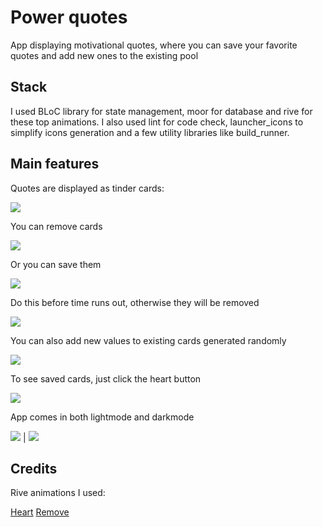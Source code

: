 # Power quotes

App displaying motivational quotes, where you can save your favorite quotes and add new ones
to the existing pool

## Stack

I used BLoC library for state management, moor for database and rive for these top animations.
I also used lint for code check, launcher_icons to simplify icons generation
and a few utility libraries like build_runner.

## Main features

Quotes are displayed as tinder cards:

![](https://media0.giphy.com/media/DCcatKzzF3blvXGhAH/giphy.gif)

You can remove cards

![](https://media4.giphy.com/media/av0kMiPuaxP6NcxlI9/giphy.gif)

Or you can save them

![](https://media3.giphy.com/media/8i9oYFeDC2gelvlGxy/giphy.gif)

Do this before time runs out, otherwise they will be removed

![](https://media3.giphy.com/media/5C0va6SvEw1ZyL7cIJ/giphy.gif)

You can also add new values to existing cards generated randomly

![](https://media2.giphy.com/media/UJxO5AMRFOi81bvl2r/giphy.gif)

To see saved cards, just click the heart button

![](https://media0.giphy.com/media/GpgH7ct8akbd1fqE4V/giphy.gif)

App comes in both lightmode and darkmode

![](https://ibb.co/hZBKZ95)  |  ![](https://ibb.co/wQbwGTY)

## Credits

Rive animations I used:

[Heart](https://rive.app/a/shakle/files/flare/love-heart)
[Remove](https://rive.app/a/marssal/files/flare/delete-red-1)